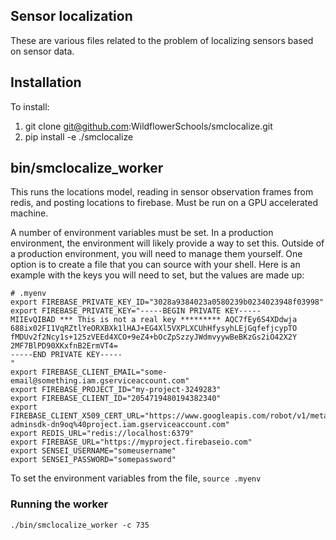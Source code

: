## Sensor localization

These are various files related to the problem of localizing sensors based on sensor data.

## Installation

To install:

1. git clone git@github.com:WildflowerSchools/smclocalize.git 
2. pip install -e ./smclocalize

## bin/smclocalize_worker

This runs the locations model, reading in sensor observation frames from redis,
and posting locations to firebase.  Must be run on a GPU accelerated machine.

A number of environment variables must be set. In a production environment, the
environment will likely provide a way to set this.  Outside of a production
environment, you will need to manage them yourself. One option is to create
a file that you can source with your shell. Here is an example with the keys
you will need to set, but the values are made up:

```
# .myenv
export FIREBASE_PRIVATE_KEY_ID="3028a9384023a0580239b0234023948f03998"
export FIREBASE_PRIVATE_KEY="-----BEGIN PRIVATE KEY-----
MIIEvQIBAD *** This is not a real key ********* AQC7fEy6S4XDdwja
688ix02FI1VqRZtlYeORXBXk1lHAJ+EG4Xl5VXPLXCUhHfysyhLEjGqfefjcypTO
fMDUv2f2Ncy1s+125zVEEd4XCO+9eZ4+bOcZpSzzyJWdmvyywBeBKzGs2iO42X2Y
2MF7BlPD90XKxfnB2ErmVT4=
-----END PRIVATE KEY-----
"
export FIREBASE_CLIENT_EMAIL="some-email@something.iam.gserviceaccount.com"
export FIREBASE_PROJECT_ID="my-project-3249283"
export FIREBASE_CLIENT_ID="2054719480194382340"
export FIREBASE_CLIENT_X509_CERT_URL="https://www.googleapis.com/robot/v1/metadata/x509/firebase-adminsdk-dn9oq%40project.iam.gserviceaccount.com"
export REDIS_URL="redis://localhost:6379"
export FIREBASE_URL="https://myproject.firebaseio.com"
export SENSEI_USERNAME="someusername"
export SENSEI_PASSWORD="somepassword"
```

To set the environment variables from the file, `source .myenv`

### Running the worker

`./bin/smclocalize_worker -c 735`
